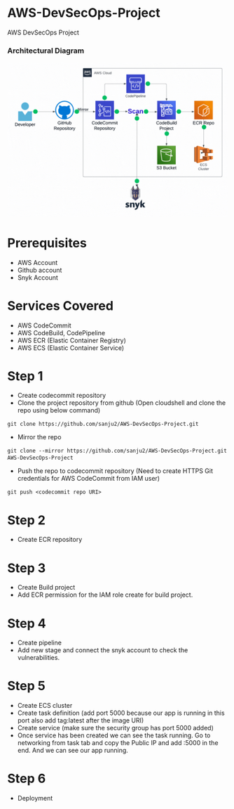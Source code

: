 # AWS-DevSecOps-Project
AWS DevSecOps Project

### Architectural Diagram
![Diagram](Architectural-Diagram-St2_Animated.gif)


# Prerequisites

- AWS Account
- Github account
- Snyk Account

# Services Covered

- AWS CodeCommit
- AWS CodeBuild, CodePipeline
- AWS ECR (Elastic Container Registry)
- AWS ECS (Elastic Container Service)

# Step 1

- Create codecommit repository
- Clone the project repository from github (Open cloudshell and clone the repo using below command)

```
git clone https://github.com/sanju2/AWS-DevSecOps-Project.git
```
- Mirror the repo

```
git clone --mirror https://github.com/sanju2/AWS-DevSecOps-Project.git AWS-DevSecOps-Project
```

- Push the repo to codecommit repository (Need to create HTTPS Git credentials for AWS CodeCommit from IAM user)

```
git push <codecommit repo URI>
```

# Step 2

- Create ECR repository

# Step 3 
- Create Build project
- Add ECR permission for the IAM role create for build project.

# Step 4
- Create pipeline
- Add new stage and connect the snyk account to check the vulnerabilities.

# Step 5
- Create ECS cluster
- Create task definition (add port 5000 because our app is running in this port also add tag:latest after the image URI)
- Create service (make sure the security group has port 5000 added)
- Once service has been created we can see the task running. Go to networking from task tab and copy the Public IP and add :5000 in the end. And we can see our app running.

# Step 6
- Deployment
    

